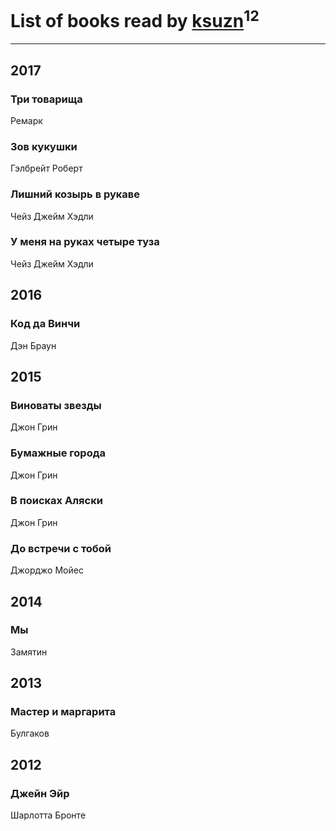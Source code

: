 # List of books read by [ksuzn](https://www.facebook.com/app_scoped_user_id/1187171844676492/)<sup>12</sup>
---

## 2017

### Три товарища
Ремарк


### Зов кукушки
Гэлбрейт Роберт


### Лишний козырь в рукаве
Чейз Джейм Хэдли


### У меня на руках четыре туза
Чейз Джейм Хэдли



## 2016

### Код да Винчи
Дэн Браун



## 2015

### Виноваты звезды
Джон Грин


### Бумажные города
Джон Грин


### В поисках Аляски
Джон Грин


### До встречи с тобой
Джорджо Мойес



## 2014

### Мы
Замятин



## 2013

### Мастер и маргарита
Булгаков



## 2012

### Джейн Эйр
Шарлотта Бронте



